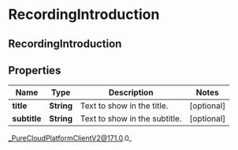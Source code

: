 # RecordingIntroduction

## RecordingIntroduction

## Properties

|Name | Type | Description | Notes|
|------------ | ------------- | ------------- | -------------|
| **title** | **String** | Text to show in the title. | [optional] |
| **subtitle** | **String** | Text to show in the subtitle. | [optional] |



_PureCloudPlatformClientV2@171.0.0_
